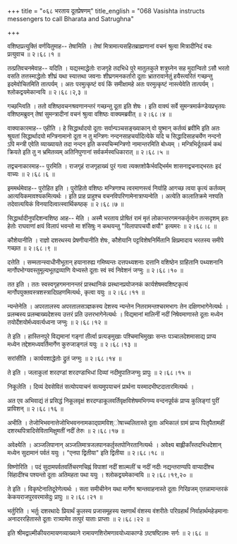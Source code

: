 +++
title = "०६८ भरताय दूतप्रेषणम्"
title_english = "068 Vasishta instructs messengers to call Bharata and Satrughna"

+++


वशिष्ठप्रत्युक्तिं वर्णयितुमाह-- तेषामिति । तेषां
मित्रामात्यसहितब्राह्मणानां वचनं श्रुत्वा मित्रादीनिदं वचः प्रत्युवाच  ॥ 
२।६८।१  ॥   

  

तत्प्रतिवचनमेवाह-- यदिति । यद्यस्माद्धेतोः राजगृहे तदभिधे पुरे मातुलकुले
शत्रुघ्नेन सह मुदान्वितो ऽसौ भरतो वसति तत्तस्माद्धेतोः शीघ्रं यथा
स्यात्तथा जवनाः शीघ्रगमनकर्तारो दूताः भ्रातरावानेतुं हयैस्त्वरितं
गच्छन्तु इदमेवोचितमिति तात्पर्यम् । अतः परमुत्कृष्टं वयं किं समीक्षामहे
अतः परमुत्कृष्टं नास्त्येवेति तात्पर्यम् । श्लोकद्वयमेकान्वयि  ॥ 
२।६८।२,३  ॥   

  

गच्छन्त्विति । ततो वशिष्ठवचनश्रवणानन्तरं गच्छन्तु दूता इति शेषः । इति
वाक्यं सर्वे सुमन्त्रमार्कण्डेयप्रभृतयः वशिष्ठमब्रुवन् तेषां
सुमन्त्रादीनां वचनं श्रुत्वा वशिष्ठः वाक्यमब्रवीत्  ॥  २।६८।४  ॥   

  

वाक्याकारमाह-- एहीति । हे सिद्धार्थादयो दूताः सर्वान्पञ्चसङ्ख्याकान् वो
युष्मान् कर्तव्यं ब्रवीमि इति अतः श्रूयतां सिद्धार्थादयो मन्त्रिनामानो
दूता न तु मन्त्रिणः नन्दनसाहचर्यादित्येके यदि च सिद्धादिसाहचर्येण नन्दनो
ऽपि मन्त्री एवेति व्याख्यायते तदा नन्दन इति कस्यचिन्मन्त्रिणो
नामान्तरमिति बोध्यम् । मन्त्रिभिर्दूतकर्म कथं क्रियते इति तु न
भ्रमितव्यम् अतिनिपुणानां सर्वकर्मस्वधिकारात्  ॥  २।६८।५  ॥   

  

तद्वचनाकारमाह-- पुरमिति । राजगृहं राजगृहाख्यं पुरं गत्वा
त्यक्तशोकैर्भवद्भिर्मम शासनाद्वचनाद्भरतः इदं वाच्यः  ॥  २।६८।६  ॥   

  

इममर्थमेवाह-- पुरोहित इति । पुरोहितो वशिष्ठः मन्त्रिणश्च त्वरमाणस्त्वं
निर्याहि आगच्छ त्वया कृत्यं कर्तव्यम् आत्ययिकमावश्यकमित्यर्थः । इति
प्राह प्राहुश्च वचनविपरिणामेनात्राप्यन्वेति । अत्येति कालातिक्रमे नश्यति
तदेवात्ययिकं विनयादित्वात्स्वार्थिकष्ठक्  ॥  २।६८।७  ॥   

  

सिद्धार्थादीनुपदिशन्वशिष्ठ आह-- मेति । अस्मै भरताय प्रोषितं रामं मृतं
लोकान्तरगमनकर्तृत्वेन तत्सदृशम् इतः हेतोः राघवाणां क्षयं विलापं भवन्तो
मा शंसिषुः न कथयन्तु "विलापापचयौ क्षयौ" इत्यमरः  ॥  २।६८।८  ॥   

  

कौशेयानीति । राज्ञो दशरथस्य प्रेषणीयानीति शेषः, कौशेयानि
पट्टविशेषनिर्मितानि क्षिप्रमादाय भरतस्य समीपे गच्छत  ॥  २।६८।९  ॥   

  

दत्तेति । सम्मतान्स्वाधीनीभूतान् हयानारुह्य गमिष्यन्तः दत्तपथ्यशनाः
दत्तानि वशिष्ठेन ग्राहितानि पथ्यशनानि मार्गोपभोग्यवस्तुमूल्यभूतद्रव्याणि
येभ्यस्ते दूताः स्वं स्वं निवेशनं जग्मुः  ॥  २।६८।१०  ॥   

  

तत इति । ततः स्वस्वगृहगमनानन्तरं प्रास्थानिकं प्रस्थानप्रयोजनकं
कार्यशेषमवशिष्टकृत्यं मार्गोपयुक्तवस्त्रशस्त्रादिग्रहणमित्यर्थः, कृत्वा
ययुः  ॥  २।६८।११  ॥   

  

न्यन्तेनेति । अपरतालस्य अपरतालसञ्ज्ञकस्य देशस्य न्यन्तेन
नितरामन्तश्चरमभागः तेन दक्षिणभागेनेत्यर्थः । प्रलम्बस्य
प्रलम्बाख्यदेशस्य उत्तरं प्रति उत्तरभागेनेत्यर्थः । विद्यमानां मालिनीं
नदीं निषेवमाणास्ते दूताः मध्येन तयोर्देशयोर्मध्यवर्त्यध्वना जग्मुः  ॥ 
२।६८।१२  ॥   

  

ते इति । हास्तिनपुरे विद्यमानां गङ्गां तीर्त्वा प्रत्यङ्मुखाः
पश्चिमाभिमुखाः सन्तः पञ्चालदेशमासाद्य प्राप्य मध्येन
तद्देशमध्यवर्तिमार्गेण कुरुजाङ्गलं ययुः  ॥  २।६८।१३  ॥   

  

सरांसीति । कार्यवशाद्धेतोः द्रुतं जग्मुः  ॥  २।६८।१४  ॥   

  

ते इति । जलाकुलां शरदण्डां शरदण्डाभिधां दिव्यां नदीमुपातिजग्मुः प्रापुः
 ॥  २।६८।१५  ॥   

  

निकूलेति । दिव्यं देवसेवितं सत्योपयाचनं सत्यमुपयाचनं प्रार्थना
यस्मादभीष्टदातारमित्यर्थः ।  

अत एव अभिवाद्यं तं प्रसिद्धं निकूलवृक्षं
शरदण्डाकूलवर्तिवृक्षविशेषमभिगम्य वन्दनपूर्वकं प्राप्य कुलिङ्गां पुरीं
प्राविशन्  ॥  २।६८।१६  ॥   

  

अभीति । तेजोभिभवनात्तेजोभिभवननामकाद्ग्रामविश्ोषाच्चलितास्ते दूताः
अभिकालं ग्रामं प्राप्य पितृपैतामहीं दशरथपित्रादिसेवितामिक्षुमतीं नदीं
तेरुः  ॥  २।६८।१७  ॥   

  

अवेक्ष्येति । अञ्जलिपानान् अञ्जलिमात्रजलपानकर्तृ़स्तपोनिरतानित्यर्थः ।
अवेक्ष्य बाह्लीकाँस्तदभिधदेशान् मध्येन सुदामानं पर्वतं ययुः । "एनपा
द्वितीया" इति द्वितीया  ॥  २।६८।१८  ॥   

  

विष्णोरिति । पदं सुदामपर्वतवर्तिचरणचिह्नं विपाशां नदीं शाल्मलीं च नदीं
नदीः नद्यन्तराण्यपि वाप्यादींश्च सिंहादींश्च पश्यन्तो दूताः अतिमहता पथा
ययुः । श्लोकद्वयमेकान्वयि  ॥  २।६८।१९,२०  ॥   

  

ते इति । विकृष्टेनातिदूरेणेत्यर्थः । सता समीचीनेन यथा मार्गेण
श्रान्तवाहनास्ते दूताः गिरिव्रजम् एतन्नामान्तरकं केकयराजपुरवरमासेदुः
प्रापुः  ॥  २।६८।२१  ॥   

  

भर्तुरिति । भर्तुः दशरथादेः प्रियार्थं कुलस्य प्रजासमूहस्य रक्षणार्थं
वंशस्य वंशरीतेः परिग्रहार्थं निर्वाहार्थमहेडमानाः अनादररहितास्ते दूताः
रात्र्यामेव तत्पुरं याताः प्राप्ताः  ॥  २।६८।२२  ॥   

  

इति श्रीमद्वाल्मीकीयरामायणव्याख्याने रामायणशिरोमणावयोध्याकाण्डे
ऽष्टषष्टितमः सर्गः  ॥  २।६८  ॥   

  

  


